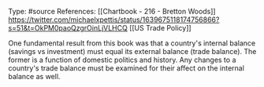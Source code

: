 Type: #source 
References: [[Chartbook - 216 - Bretton Woods]]
https://twitter.com/michaelxpettis/status/1639675118174756866?s=51&t=OkPM0paoQzgrOinLjVLHCQ
[[US Trade Policy]]



One fundamental result from this book was that a country's internal balance (savings vs investment) must equal its external balance (trade balance). The former is a function of domestic politics and history. Any changes to a country's trade balance must be examined  for their affect on the internal balance as well. 



